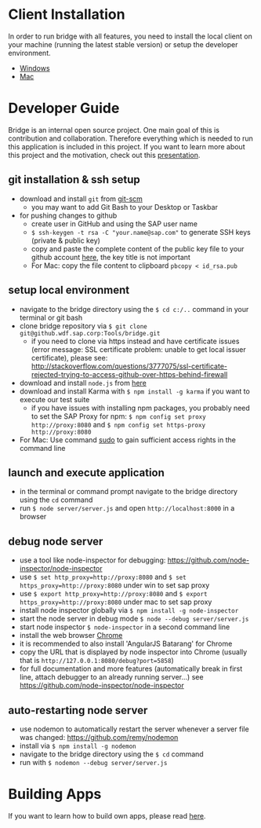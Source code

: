 ﻿Client Installation
===============
In order to run bridge with all features, you need to install the local client on your machine (running the latest stable version) or setup the developer environment.
* [Windows](https://github.wdf.sap.corp/bridge/bridge-win)
* [Mac](https://github.wdf.sap.corp/bridge/bridge-mac)

Developer Guide
===============
Bridge is an internal open source project. One main goal of this is contribution and collaboration. Therefore everything which is needed to run this application is included in this project. If you want to learn more about this project and the motivation, check out this [presentation](https://github.wdf.sap.corp/pages/Bridge/bridge/presentation/).

## git installation & ssh setup
* download and install `git` from [git-scm](http://git-scm.com/downloads)
  * you may want to add Git Bash to your Desktop or Taskbar
* for pushing changes to github
  * create user in GitHub and using the SAP user name
  * `$ ssh-keygen -t rsa -C "your.name@sap.com"` to generate SSH keys (private & public key)
  * copy and paste the complete content of the public key file to your github account [here](https://github.wdf.sap.corp/settings/ssh), the key title is not important
  * For Mac: copy the file content to clipboard `pbcopy < id_rsa.pub`

## setup local environment
* navigate to the bridge directory using the `$ cd c:/..` command in your terminal or git bash
* clone bridge repository via `$ git clone git@github.wdf.sap.corp:Tools/bridge.git`
  * if you need to clone via https instead and have certificate issues (error message: SSL certificate problem: unable to get local issuer certificate), please see: http://stackoverflow.com/questions/3777075/ssl-certificate-rejected-trying-to-access-github-over-https-behind-firewall
* download and install `node.js` from [here](http://nodejs.org/)
* download and install Karma with `$ npm install -g karma` if you want to execute our test suite
  * if you have issues with installing npm packages, you probably need to set the SAP Proxy for npm: `$ npm config set proxy http://proxy:8080` and `$ npm config set https-proxy http://proxy:8080`
* For Mac: Use command [sudo](http://xkcd.com/149/) to gain sufficient access rights in the command line

## launch and execute application
* in the terminal or command prompt navigate to the bridge directory using the `cd` command
* run `$ node server/server.js` and open `http://localhost:8000` in a browser

## debug node server
* use a tool like node-inspector for debugging: https://github.com/node-inspector/node-inspector
* use `$ set http_proxy=http://proxy:8080` and `$ set https_proxy=http://proxy:8080` under win to set sap proxy
* use `$ export http_proxy=http://proxy:8080` and `$ export https_proxy=http://proxy:8080` under mac to set sap proxy 
* install node inspector globally via `$ npm install -g node-inspector`
* start the node server in debug mode `$ node --debug server/server.js`
* start node inspector `$ node-inspector` in a second command line
* install the web browser [Chrome](https://www.google.com/intl/de/chrome/)
* it is recommended to also install 'AngularJS Batarang' for Chrome
* copy the URL that is displayed by node inspector into Chrome (usually that is `http://127.0.0.1:8080/debug?port=5858`)
* for full documentation and more features (automatically break in first line, attach debugger to an already running server...) see https://github.com/node-inspector/node-inspector

## auto-restarting node server
* use nodemon to automatically restart the server whenever a server file was changed: https://github.com/remy/nodemon
* install via `$ npm install -g nodemon`
* navigate to the bridge directory using the `$ cd` command
* run with `$ nodemon --debug server/server.js`

Building Apps
===============
If you want to learn how to build own apps, please read [here](BUILDING_APPS.md).

